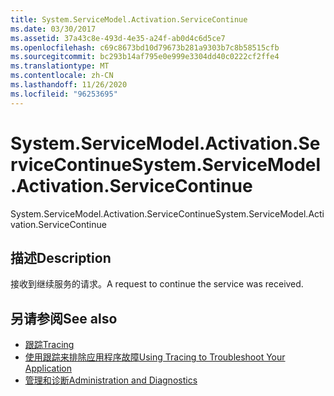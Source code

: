 ```yaml
---
title: System.ServiceModel.Activation.ServiceContinue
ms.date: 03/30/2017
ms.assetid: 37a43c8e-493d-4e35-a24f-ab0d4c6d5ce7
ms.openlocfilehash: c69c8673bd10d79673b281a9303b7c8b58515cfb
ms.sourcegitcommit: bc293b14af795e0e999e3304dd40c0222cf2ffe4
ms.translationtype: MT
ms.contentlocale: zh-CN
ms.lasthandoff: 11/26/2020
ms.locfileid: "96253695"
---
```

# <a name="systemservicemodelactivationservicecontinue"></a><span data-ttu-id="ff4fc-102">System.ServiceModel.Activation.ServiceContinue</span><span class="sxs-lookup"><span data-stu-id="ff4fc-102">System.ServiceModel.Activation.ServiceContinue</span></span>

<span data-ttu-id="ff4fc-103">System.ServiceModel.Activation.ServiceContinue</span><span class="sxs-lookup"><span data-stu-id="ff4fc-103">System.ServiceModel.Activation.ServiceContinue</span></span>  
  
## <a name="description"></a><span data-ttu-id="ff4fc-104">描述</span><span class="sxs-lookup"><span data-stu-id="ff4fc-104">Description</span></span>  

 <span data-ttu-id="ff4fc-105">接收到继续服务的请求。</span><span class="sxs-lookup"><span data-stu-id="ff4fc-105">A request to continue the service was received.</span></span>  
  
## <a name="see-also"></a><span data-ttu-id="ff4fc-106">另请参阅</span><span class="sxs-lookup"><span data-stu-id="ff4fc-106">See also</span></span>

- [<span data-ttu-id="ff4fc-107">跟踪</span><span class="sxs-lookup"><span data-stu-id="ff4fc-107">Tracing</span></span>](index.md)
- [<span data-ttu-id="ff4fc-108">使用跟踪来排除应用程序故障</span><span class="sxs-lookup"><span data-stu-id="ff4fc-108">Using Tracing to Troubleshoot Your Application</span></span>](using-tracing-to-troubleshoot-your-application.md)
- [<span data-ttu-id="ff4fc-109">管理和诊断</span><span class="sxs-lookup"><span data-stu-id="ff4fc-109">Administration and Diagnostics</span></span>](../index.md)

